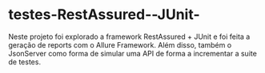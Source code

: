 # testes-RestAssured--JUnit-
Neste projeto foi explorado a framework RestAssured + JUnit e foi feita a geração de reports com o Allure Framework. Além disso, também  o JsonServer como forma de simular uma API de forma a incrementar a suite de testes.
